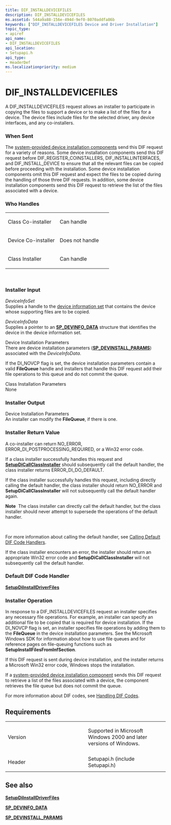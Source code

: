 ```yaml
---
title: DIF_INSTALLDEVICEFILES
description: DIF_INSTALLDEVICEFILES
ms.assetid: 544a9a88-156e-494d-9ef0-8070addfa86b
keywords: ["DIF_INSTALLDEVICEFILES Device and Driver Installation"]
topic_type:
- apiref
api_name:
- DIF_INSTALLDEVICEFILES
api_location:
- Setupapi.h
api_type:
- HeaderDef
ms.localizationpriority: medium
---
```


# DIF_INSTALLDEVICEFILES


A DIF_INSTALLDEVICEFILES request allows an installer to participate in copying the files to support a device or to make a list of the files for a device. The device files include files for the selected driver, any device interfaces, and any co-installers.

### When Sent

The [system-provided device installation components](https://msdn.microsoft.com/library/windows/hardware/ff728855) send this DIF request for a variety of reasons. Some device installation components send this DIF request before DIF_REGISTER_COINSTALLERS, DIF_INSTALLINTERFACES, and DIF_INSTALL_DEVICE to ensure that all the relevant files can be copied before proceeding with the installation. Some device installation components omit this DIF request and expect the files to be copied during the handling of those three DIF requests. In addition, some device installation components send this DIF request to retrieve the list of the files associated with a device.

### Who Handles

<table>
<colgroup>
<col width="50%" />
<col width="50%" />
</colgroup>
<tbody>
<tr class="odd">
<td align="left"><p>Class Co-installer</p></td>
<td align="left"><p>Can handle</p></td>
</tr>
<tr class="even">
<td align="left"><p>Device Co-installer</p></td>
<td align="left"><p>Does not handle</p></td>
</tr>
<tr class="odd">
<td align="left"><p>Class Installer</p></td>
<td align="left"><p>Can handle</p></td>
</tr>
</tbody>
</table>

 

### Installer Input

<a href="" id="deviceinfoset"></a>*DeviceInfoSet*  
Supplies a handle to the [device information set](https://msdn.microsoft.com/library/windows/hardware/ff541247) that contains the device whose supporting files are to be copied.

<a href="" id="deviceinfodata"></a>*DeviceInfoData*  
Supplies a pointer to an [**SP_DEVINFO_DATA**](https://msdn.microsoft.com/library/windows/hardware/ff552344) structure that identifies the device in the device information set.

<a href="" id="device-installation-parameters-"></a>Device Installation Parameters   
There are device installation parameters ([**SP_DEVINSTALL_PARAMS**](https://msdn.microsoft.com/library/windows/hardware/ff552346)) associated with the *DeviceInfoData*.

If the DI_NOVCP flag is set, the device installation parameters contain a valid **FileQueue** handle and installers that handle this DIF request add their file operations to this queue and do not commit the queue.

<a href="" id="class-installation-parameters"></a>Class Installation Parameters  
None

### Installer Output

<a href="" id="device-installation-parameters-"></a>Device Installation Parameters   
An installer can modify the **FileQueue**, if there is one.

### Installer Return Value

A co-installer can return NO_ERROR, ERROR_DI_POSTPROCESSING_REQUIRED, or a Win32 error code.

If a class installer successfully handles this request and [**SetupDiCallClassInstaller**](https://msdn.microsoft.com/library/windows/hardware/ff550922) should subsequently call the default handler, the class installer returns ERROR_DI_DO_DEFAULT.

If the class installer successfully handles this request, including directly calling the default handler, the class installer should return NO_ERROR and **SetupDiCallClassInstaller** will not subsequently call the default handler again.

**Note**  The class installer can directly call the default handler, but the class installer should never attempt to supersede the operations of the default handler.

 

For more information about calling the default handler, see [Calling Default DIF Code Handlers](https://msdn.microsoft.com/library/windows/hardware/ff537868).

If the class installer encounters an error, the installer should return an appropriate Win32 error code and **SetupDiCallClassInstaller** will not subsequently call the default handler.

### Default DIF Code Handler

[**SetupDiInstallDriverFiles**](https://msdn.microsoft.com/library/windows/hardware/ff552048)

### Installer Operation

In response to a DIF_INSTALLDEVICEFILES request an installer specifies any necessary file operations. For example, an installer can specify an additional file to be copied that is required for device installation. If the DI_NOVCP flag is set, an installer specifies file operations by adding them to the **FileQueue** in the device installation parameters. See the Microsoft Windows SDK for information about how to use file queues and for reference pages on file-queuing functions such as **SetupInstallFilesFromInfSection**.

If this DIF request is sent during device installation, and the installer returns a Microsoft Win32 error code, Windows stops the installation.

If a [system-provided device installation component](https://msdn.microsoft.com/library/windows/hardware/ff728855) sends this DIF request to retrieve a list of the files associated with a device, the component retrieves the file queue but does not commit the queue.

For more information about DIF codes, see [Handling DIF Codes](https://msdn.microsoft.com/library/windows/hardware/ff546094).

Requirements
------------

<table>
<colgroup>
<col width="50%" />
<col width="50%" />
</colgroup>
<tbody>
<tr class="odd">
<td align="left"><p>Version</p></td>
<td align="left"><p>Supported in Microsoft Windows 2000 and later versions of Windows.</p></td>
</tr>
<tr class="even">
<td align="left"><p>Header</p></td>
<td align="left">Setupapi.h (include Setupapi.h)</td>
</tr>
</tbody>
</table>

## See also


[**SetupDiInstallDriverFiles**](https://msdn.microsoft.com/library/windows/hardware/ff552048)

[**SP_DEVINFO_DATA**](https://msdn.microsoft.com/library/windows/hardware/ff552344)

[**SP_DEVINSTALL_PARAMS**](https://msdn.microsoft.com/library/windows/hardware/ff552346)

 

 






